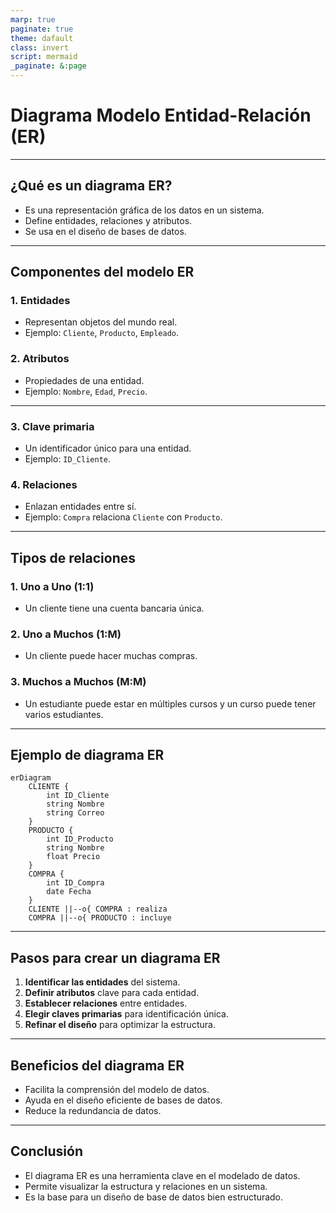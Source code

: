 ```yaml
---
marp: true
paginate: true
theme: dafault
class: invert
script: mermaid
_paginate: &:page
---
```


# **Diagrama Modelo Entidad-Relación (ER)**

---

## **¿Qué es un diagrama ER?**

- Es una representación gráfica de los datos en un sistema.
- Define entidades, relaciones y atributos.
- Se usa en el diseño de bases de datos.

---

## **Componentes del modelo ER**

### **1. Entidades**

- Representan objetos del mundo real.
- Ejemplo: `Cliente`, `Producto`, `Empleado`.

### **2. Atributos**

- Propiedades de una entidad.
- Ejemplo: `Nombre`, `Edad`, `Precio`.

---

### **3. Clave primaria**

- Un identificador único para una entidad.
- Ejemplo: `ID_Cliente`.

### **4. Relaciones**

- Enlazan entidades entre sí.
- Ejemplo: `Compra` relaciona `Cliente` con `Producto`.

---

## **Tipos de relaciones**

### **1. Uno a Uno (1:1)**

- Un cliente tiene una cuenta bancaria única.

### **2. Uno a Muchos (1:M)**

- Un cliente puede hacer muchas compras.

### **3. Muchos a Muchos (M:M)**

- Un estudiante puede estar en múltiples cursos y un curso puede tener varios estudiantes.

---

## **Ejemplo de diagrama ER**

```mermaid
erDiagram
    CLIENTE {
        int ID_Cliente
        string Nombre
        string Correo
    }
    PRODUCTO {
        int ID_Producto
        string Nombre
        float Precio
    }
    COMPRA {
        int ID_Compra
        date Fecha
    }
    CLIENTE ||--o{ COMPRA : realiza
    COMPRA ||--o{ PRODUCTO : incluye
```

---

## **Pasos para crear un diagrama ER**

1. **Identificar las entidades** del sistema.
2. **Definir atributos** clave para cada entidad.
3. **Establecer relaciones** entre entidades.
4. **Elegir claves primarias** para identificación única.
5. **Refinar el diseño** para optimizar la estructura.

---

## **Beneficios del diagrama ER**

- Facilita la comprensión del modelo de datos.
- Ayuda en el diseño eficiente de bases de datos.
- Reduce la redundancia de datos.

---

## **Conclusión**

- El diagrama ER es una herramienta clave en el modelado de datos.
- Permite visualizar la estructura y relaciones en un sistema.
- Es la base para un diseño de base de datos bien estructurado.
